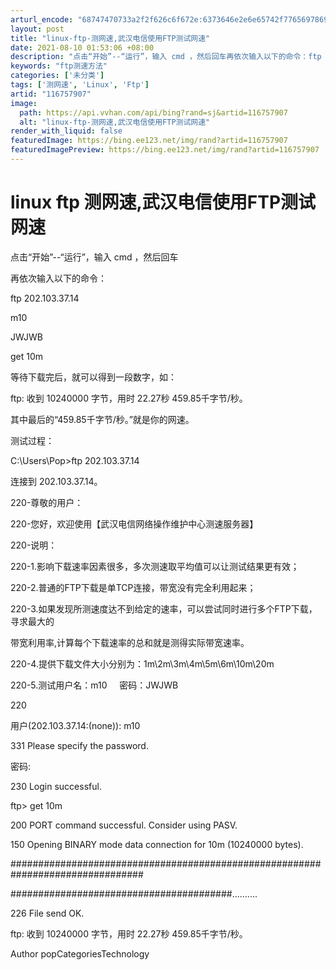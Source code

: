 ```yaml
---
arturl_encode: "68747470733a2f2f626c6f672e:6373646e2e6e65742f77656978696e5f33303032323730332f:61727469636c652f64657461696c732f313136373537393037"
layout: post
title: "linux-ftp-测网速,武汉电信使用FTP测试网速"
date: 2021-08-10 01:53:06 +08:00
description: "点击“开始”--“运行”，输入 cmd ，然后回车再依次输入以下的命令：ftp 202.103.37"
keywords: "ftp测速方法"
categories: ['未分类']
tags: ['测网速', 'Linux', 'Ftp']
artid: "116757907"
image:
  path: https://api.vvhan.com/api/bing?rand=sj&artid=116757907
  alt: "linux-ftp-测网速,武汉电信使用FTP测试网速"
render_with_liquid: false
featuredImage: https://bing.ee123.net/img/rand?artid=116757907
featuredImagePreview: https://bing.ee123.net/img/rand?artid=116757907
---
```


# linux ftp 测网速,武汉电信使用FTP测试网速

点击“开始”--“运行”，输入 cmd ，然后回车

再依次输入以下的命令：

ftp 202.103.37.14

m10

JWJWB

get 10m

等待下载完后，就可以得到一段数字，如：

ftp: 收到 10240000 字节，用时 22.27秒 459.85千字节/秒。

其中最后的“459.85千字节/秒。”就是你的网速。

测试过程：

C:\Users\Pop>ftp 202.103.37.14

连接到 202.103.37.14。

220-尊敬的用户：

220-您好，欢迎使用【武汉电信网络操作维护中心测速服务器】

220-说明：

220-1.影响下载速率因素很多，多次测速取平均值可以让测试结果更有效；

220-2.普通的FTP下载是单TCP连接，带宽没有完全利用起来；

220-3.如果发现所测速度达不到给定的速率，可以尝试同时进行多个FTP下载，寻求最大的

带宽利用率,计算每个下载速率的总和就是测得实际带宽速率。

220-4.提供下载文件大小分别为：1m\2m\3m\4m\5m\6m\10m\20m

220-5.测试用户名：m10     密码：JWJWB

220

用户(202.103.37.14:(none)): m10

331 Please specify the password.

密码:

230 Login successful.

ftp> get 10m

200 PORT command successful. Consider using PASV.

150 Opening BINARY mode data connection for 10m (10240000 bytes).

################################################################################

########################################..........

226 File send OK.

ftp: 收到 10240000 字节，用时 22.27秒 459.85千字节/秒。

Author popCategoriesTechnology